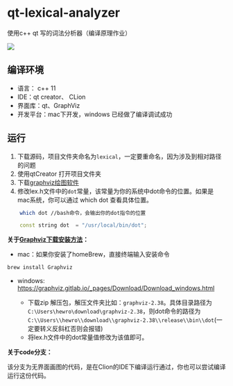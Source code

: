 # qt-lexical-analyzer
使用c++ qt 写的词法分析器（编译原理作业）

![](https://ws3.sinaimg.cn/large/006tKfTcly1fmt3gzdnnmj31ai1eimys.jpg)

## 编译环境

* 语言： c++ 11
* IDE：qt creator、 CLion
* 界面库：qt、GraphViz
* 开发平台：mac下开发，windows 已经做了编译调试成功


## 运行

1. 下载源码，项目文件夹命名为`lexical`，一定要重命名，因为涉及到相对路径的问题
2. 使用qtCreator 打开项目文件夹
3. 下载[graphviz绘图软件](https://graphviz.gitlab.io/download/)
4. 修改lex.h文件中的`dot`常量，该常量为你的系统中dot命令的位置。如果是mac系统，你可以通过 which dot 查看具体位置。


```Bash
	which dot //bash命令，会输出你的dot指令的位置
```

```c++
	const string dot  = "/usr/local/bin/dot";
```



**关于[Graphviz下载安装方法](https://graphviz.gitlab.io/download/)：**

* mac：如果你安装了homeBrew，直接终端输入安装命令

```bash
brew install Graphviz
```

* windows: <https://graphviz.gitlab.io/_pages/Download/Download_windows.html>


  * 下载zip 解压包，解压文件夹比如：`graphviz-2.38`。具体目录路径为`C:\Users\hewro\download\graphviz-2.38`，则dot命令的路径为`C:\\Users\\hewro\\download\\graphviz-2.38\\release\\bin\\dot`(一定要转义反斜杠否则会报错)
  * 将lex.h文件中的dot常量值修改为该值即可。

**关于code分支：**

该分支为无界面画图的代码，是在Clion的IDE下编译运行通过，你也可以尝试编译运行这份代码。





